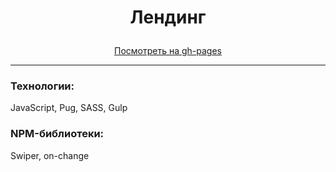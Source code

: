 # <p align="center">Лендинг</p>





<div align="center"><a href="https://nameless501.github.io/landing_softline/">Посмотреть на gh-pages</a></div>

___


### Технологии:

JavaScript, Pug, SASS, Gulp

### NPM-библиотеки:

Swiper, on-change

